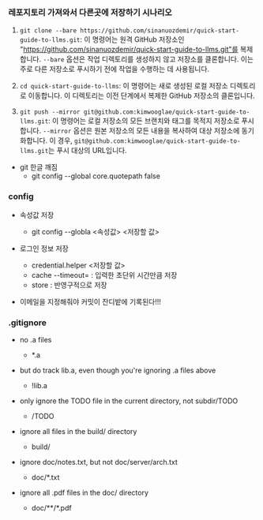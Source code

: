 
### 레포지토리 가져와서 다른곳에 저장하기 시나리오
1. `git clone --bare https://github.com/sinanuozdemir/quick-start-guide-to-llms.git`: 이 명령어는 원격 GitHub 저장소인 "https://github.com/sinanuozdemir/quick-start-guide-to-llms.git"를 복제합니다. `--bare` 옵션은 작업 디렉토리를 생성하지 않고 저장소를 클론합니다. 이는 주로 다른 저장소로 푸시하기 전에 작업을 수행하는 데 사용됩니다.
    
2. `cd quick-start-guide-to-llms`: 이 명령어는 새로 생성된 로컬 저장소 디렉토리로 이동합니다. 이 디렉토리는 이전 단계에서 복제한 GitHub 저장소의 클론입니다.
    
3. `git push --mirror git@github.com:kimwooglae/quick-start-guide-to-llms.git`: 이 명령어는 로컬 저장소의 모든 브랜치와 태그를 목적지 저장소로 푸시합니다. `--mirror` 옵션은 원본 저장소의 모든 내용을 복사하여 대상 저장소에 동기화합니다. 이 경우, `git@github.com:kimwooglae/quick-start-guide-to-llms.git`는 푸시 대상의 URL입니다.


- git 한글 깨짐
	- git config --global core.quotepath false

### config
- 속성값 저장
	- git config --globla <속성값> <저장할 값>


- 로그인 정보 저장
	- credential.helper <저장할 값>
	- cache --timeout=<int> : 입력한 초단위 시간만큼 저장
	- store	: 반영구적으로 저장

- 이메일을 지정해줘야 커밋이 잔디밭에 기록된다!!!



### .gitignore
- no .a files
	- *.a

- but do track lib.a, even though you're ignoring .a files above
	- !lib.a

- only ignore the TODO file in the current directory, not subdir/TODO
	- /TODO

- ignore all files in the build/ directory
	- build/

- ignore doc/notes.txt, but not doc/server/arch.txt
	- doc/*.txt

- ignore all .pdf files in the doc/ directory
	- doc/**/*.pdf
